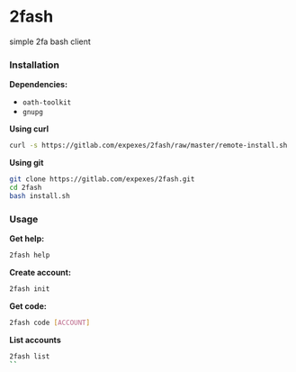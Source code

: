 # 2fash

simple 2fa bash client

### Installation

**Dependencies:**
- `oath-toolkit`
- `gnupg`

**Using curl**
```sh
curl -s https://gitlab.com/expexes/2fash/raw/master/remote-install.sh | bash
```

**Using git**
```sh
git clone https://gitlab.com/expexes/2fash.git
cd 2fash
bash install.sh
```



### Usage

**Get help:**
```sh
2fash help
```

**Create account:**
```sh
2fash init
```

**Get code:**
```sh
2fash code [ACCOUNT]
```

**List accounts**
```sh
2fash list
``
